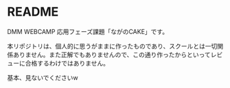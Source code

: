 # README

DMM WEBCAMP 応用フェーズ課題「ながのCAKE」です。

本リポジトリは、個人的に思うがままに作ったものであり、スクールとは一切関係ありません。また正解でもありませんので、この通り作ったからといってレビューに合格するわけではありません。

基本、見ないでくださいw




